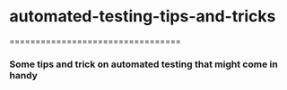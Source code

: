 # automated-testing-tips-and-tricks
=================================

### Some tips and trick on automated testing that might come in handy
